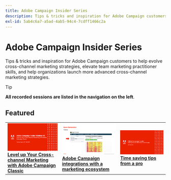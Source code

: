 ```yaml
---
title: Adobe Campaign Insider Series
description: Tips & tricks and inspiration for Adobe Campaign customers to help evolve cross-channel marketing strategies, elevate team marketing practitioner skills, and help organizations launch more advanced cross-channel marketing strategies.
exl-id: 5ab4c6a7-a5ad-4ab5-94c4-7cdff1466c2a
---
```

# Adobe Campaign Insider Series

Tips & tricks and inspiration for Adobe Campaign customers to help evolve cross-channel marketing strategies, elevate team marketing practitioner skills, and help organizations launch more advanced cross-channel marketing strategies.

>[!TIP]
>
>**All recorded sessions are listed in the navigation on the left**.

## Featured

<table>
  <tr>
   <td>
      <a href="2022/cross-channel.md">
      <img alt="Level up Your Cross-channel Marketing with Adobe Campaign Classic" src="assets/cross-channel.png"/>
      </a>
      <div>
         <a href="./2022/cross-channel.md"><strong>Level up Your Cross-channel Marketing with Adobe Campaign Classic</strong></a>
         <br/>
      </div>
   </td>
   <td>
      <a href="2022/integrations.md">
      <img alt="Adobe Campaign integrations with a marketing ecosystem" src="assets/integrations.png"/>
      </a>
      <div>
         <a href="./2022/integrations.md"><strong>Adobe Campaign integrations with a marketing ecosystem</strong></a>
         <br/>
      </div>
   </td>
   <td>
      <a href="2022/tips.md">
      <img alt="Time saving tips from a pro" src="./assets/tips.png"/>
      </a>
      <div>
         <a href="2022/tips.md"><strong>Time saving tips from a pro</strong></a>
         <br/>
      </div>
   </td>
</table>
